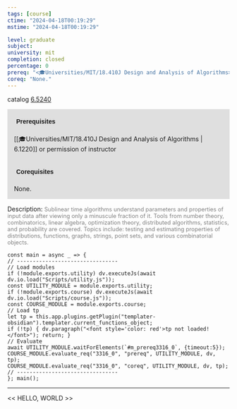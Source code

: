 ```yaml
---
tags: [course]
ctime: "2024-04-18T00:19:29"
mstime: "2024-04-18T00:19:29"

level: graduate
subject: 
university: mit
completion: closed
percentage: 0
prereq: "<🎓Universities/MIT/18.410J Design and Analysis of Algorithms> or permission of instructor"
coreq: "None."
---
```


catalog [6.5240](http://student.mit.edu/catalog/m6a.html#6.5240)

<span style="display: block; padding: 15px; background-color: rgb(100, 100, 100, 0.2);"><font id="m_prereq3316_0" style="display: block; font-family: Arial, sans-serif; font-weight: bold; padding: 5px">Prerequisites</font><br><span id="prereq3316_0">[[🎓Universities/MIT/18.410J Design and Analysis of Algorithms | 6.1220]] or permission of instructor</span></span>
<span style="display: block; padding: 15px; background-color: rgb(100, 100, 100, 0.2);"><font id="m_coreq3316_0" style="display: block; font-family: Arial, sans-serif; font-weight: bold; padding: 5px">Corequisites</font><br><span id="coreq3316_0">None.</span></span>

<font style="">Description:</font>
<font style="color: grey; font-size: 0.8rem;">Sublinear time algorithms understand parameters and properties of input data after viewing only a minuscule fraction of it. Tools from number theory, combinatorics, linear algebra, optimization theory, distributed algorithms, statistics, and probability are covered. Topics include: testing and estimating properties of distributions, functions, graphs, strings, point sets, and various combinatorial objects.</font>

```dataviewjs
const main = async _ => {
// --------------------------------
// Load modules
if (!module.exports.utility) dv.executeJs(await dv.io.load("Scripts/utility.js"));
const UTILITY_MODULE = module.exports.utility;
if (!module.exports.course) dv.executeJs(await dv.io.load("Scripts/course.js"));
const COURSE_MODULE = module.exports.course;
// Load tp
let tp = this.app.plugins.getPlugin("templater-obsidian").templater.current_functions_object;
if (!tp) { dv.paragraph("<font style='color: red'>tp not loaded!</font>"); return; }
// Evaluate
await UTILITY_MODULE.waitForElements(`#m_prereq3316_0`, {timeout:5});
COURSE_MODULE.evaluate_req("3316_0", "prereq", UTILITY_MODULE, dv, tp);
COURSE_MODULE.evaluate_req("3316_0", "coreq", UTILITY_MODULE, dv, tp);
// --------------------------------
}; main();
```

---

<< HELLO, WORLD >>
